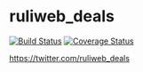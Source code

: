 # ruliweb_deals

[![Build Status](https://travis-ci.org/sapphiredev/ruliweb_deals.svg?branch=master)](https://travis-ci.org/sapphiredev/ruliweb_deals)
[![Coverage Status](https://coveralls.io/repos/github/sapphiredev/ruliweb_deals/badge.svg?branch=master)](https://coveralls.io/github/sapphiredev/ruliweb_deals?branch=master)

https://twitter.com/ruliweb_deals
